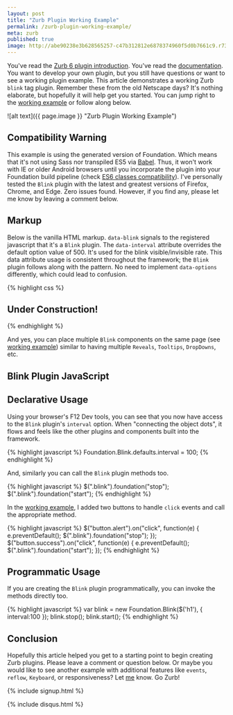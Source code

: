```yaml
---
layout: post
title: "Zurb Plugin Working Example"
permalink: /zurb-plugin-working-example/
meta: zurb
published: true
image: http://abe90238e3b628565257-c47b312812e6878374960f5d0b7661c9.r73.cf1.rackcdn.com/foundation-dude-blue.png
---
```

You've read the [Zurb 6 plugin introduction](/zurb-foundation-6-plugins/).  You've read the [documentation](http://foundation.zurb.com/sites/docs/).  You want to develop your own plugin, but you still have questions or want to see a working plugin example.  This article demonstrates a working Zurb `blink` tag plugin.  Remember these from the old Netscape days?  It's nothing elaborate, but hopefully it will help get you started.  You can jump right to the [working example](/zurb-6/plugin-blink.html) or follow along below.

![alt text]({{ page.image }} "Zurb Plugin Working Example")

## Compatibility Warning
This example is using the generated version of Foundation.  Which means that it's not using Sass nor transpiled ES5 via [Babel](https://babeljs.io/).  Thus, it won't work with IE or older Android browsers until you incorporate the plugin into your Foundation build pipeline (check [ES6 classes compatibility](http://caniuse.com/#feat=es6-class)).  I've personally tested the `Blink` plugin with the latest and greatest versions of Firefox, Chrome, and Edge.  Zero issues found.  However, if you find any, please let me know by leaving a comment below.

## Markup
Below is the vanilla HTML markup.  `data-blink` signals to the registered javascript that it's a `Blink` plugin.  The `data-interval` attribute overrides the default option value of 500.  It's used for the blink visible/invisible rate.  This data attribute usage is consistent throughout the framework; the `Blink` plugin follows along with the pattern.  No need to implement `data-options` differently, which could lead to confusion.

{% highlight css %}
<div class="blink" data-blink data-interval="400">
    <h2>Under Construction!</h2>
</div>
{% endhighlight %}

And yes, you can place multiple `Blink` components on the same page (see [working example](/zurb-6/plugin-blink.html)) similar to having multiple `Reveals`, `Tooltips`, `DropDowns`, etc.

## Blink Plugin JavaScript

<script src="https://gist.github.com/dragthor/3b47221fabbca0e04f1a4df8802e91a5.js"></script>

## Declarative Usage
Using your browser's F12 Dev tools, you can see that you now have access to the `Blink` plugin's `interval` option.  When "connecting the object dots", it flows and feels like the other plugins and components built into the framework.

{% highlight javascript %}
Foundation.Blink.defaults.interval = 100;
{% endhighlight %}

And, similarly you can call the `Blink` plugin methods too.

{% highlight javascript %}
$(".blink").foundation("stop");
$(".blink").foundation("start");
{% endhighlight %}

In the [working example](/zurb-6/plugin-blink.html), I added two buttons to handle `click` events and call the appropriate method.

{% highlight javascript %}
$("button.alert").on("click", function(e) {
    e.preventDefault();
    $(".blink").foundation("stop");
});
$("button.success").on("click", function(e) {
    e.preventDefault();
    $(".blink").foundation("start");
});
{% endhighlight %}

## Programmatic Usage
If you are creating the `Blink` plugin programmatically, you can invoke the methods directly too.

{% highlight javascript %}
var blink = new Foundation.Blink($('h1'), { interval:100 });
blink.stop();
blink.start();
{% endhighlight %}

## Conclusion
Hopefully this article helped you get to a starting point to begin creating Zurb plugins.  Please leave a comment or question below.  Or maybe you would like to see another example with additional features like `events`, `reflow`, `Keyboard`, or responsiveness?  Let [me](/about/) know.  Go Zurb!

{% include signup.html %}

{% include disqus.html %}


